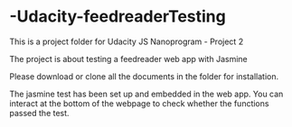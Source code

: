 # -Udacity-feedreaderTesting
This is a project folder for Udacity JS Nanoprogram - Project 2

The project is about testing a feedreader web app with Jasmine

Please download or clone all the documents in the folder for installation.

The jasmine test has been set up and embedded in the web app. You can interact at the bottom of the webpage to check whether the functions passed the test.

